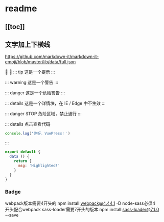# readme
<!-- toc是目录 -->

[[toc]]
---
文字加上下横线
---
https://github.com/markdown-it/markdown-it-emoji/blob/master/lib/data/full.json

:tada: :100:
::: tip
这是一个提示
:::

::: warning
这是一个警告
:::

::: danger
这是一个危险警告
:::

::: details
这是一个详情块，在 IE / Edge 中不生效
:::

::: danger STOP
危险区域，禁止通行
:::

::: details 点击查看代码
```js
console.log('你好，VuePress！')
```
:::
``` js {4}
export default {
  data () {
    return {
      msg: 'Highlighted!'
    }
  }
}
```
### Badge <Badge text="beta" type="warning"/> <Badge text="默认主题"/>

webpack版本需要4开头的
npm install webpack@4.44.1 -D
node-sass必须4开头配合webpack
sass-loader需要7开头的版本
npm install sass-loader@7.1.0 --save